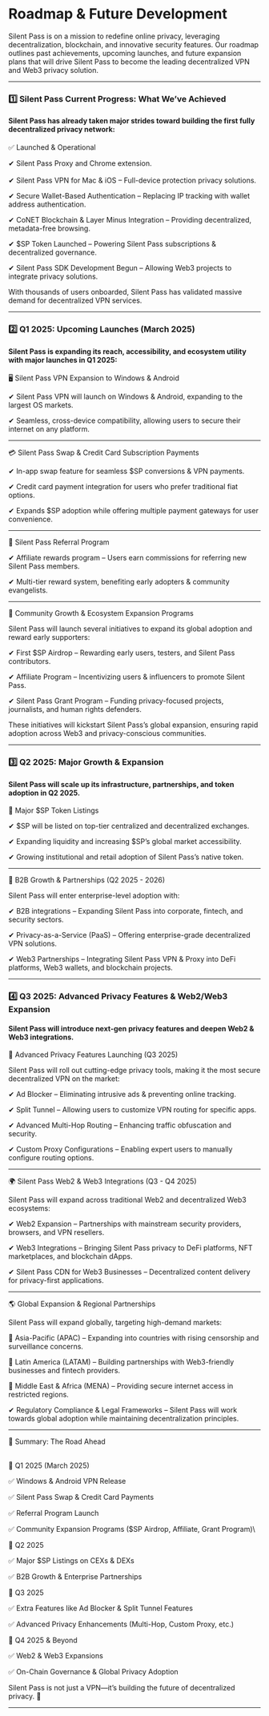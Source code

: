 # Roadmap & Future Development

Silent Pass is on a mission to redefine online privacy, leveraging decentralization, blockchain, and innovative security features. Our roadmap outlines past achievements, upcoming launches, and future expansion plans that will drive Silent Pass to become the leading decentralized VPN and Web3 privacy solution.

***

### 1️⃣ Silent Pass Current Progress: What We’ve Achieved

#### Silent Pass has already taken major strides toward building the first fully decentralized privacy network:

✅ Launched & Operational

✔ Silent Pass Proxy  and Chrome extension.\
\
✔ Silent Pass VPN for Mac & iOS – Full-device protection privacy solutions.

✔ Secure Wallet-Based Authentication – Replacing IP tracking with wallet address authentication.

✔ CoNET Blockchain & Layer Minus Integration – Providing decentralized, metadata-free browsing.

✔ $SP Token Launched – Powering Silent Pass subscriptions & decentralized governance.

✔ Silent Pass SDK Development Begun – Allowing Web3 projects to integrate privacy solutions.

With thousands of users onboarded, Silent Pass has validated massive demand for decentralized VPN services.

***

### 2️⃣ Q1 2025: Upcoming Launches (March 2025)

#### Silent Pass is expanding its reach, accessibility, and ecosystem utility with major launches in Q1 2025:

🖥 Silent Pass VPN Expansion to Windows & Android

✔ Silent Pass VPN will launch on Windows & Android, expanding to the largest OS markets.

✔ Seamless, cross-device compatibility, allowing users to secure their internet on any platform.

***

💳 Silent Pass Swap & Credit Card Subscription Payments

✔ In-app swap feature for seamless $SP conversions & VPN payments.

✔ Credit card payment integration for users who prefer traditional fiat options.

✔ Expands $SP adoption while offering multiple payment gateways for user convenience.

***

📢 Silent Pass Referral Program

✔ Affiliate rewards program – Users earn commissions for referring new Silent Pass members.

✔ Multi-tier reward system, benefiting early adopters & community evangelists.

***

🚀 Community Growth & Ecosystem Expansion Programs

Silent Pass will launch several initiatives to expand its global adoption and reward early supporters:

✔ First $SP Airdrop – Rewarding early users, testers, and Silent Pass contributors.

✔ Affiliate Program – Incentivizing users & influencers to promote Silent Pass.

✔ Silent Pass Grant Program – Funding privacy-focused projects, journalists, and human rights defenders.

These initiatives will kickstart Silent Pass’s global expansion, ensuring rapid adoption across Web3 and privacy-conscious communities.

***

### 3️⃣ Q2 2025: Major Growth & Expansion

#### Silent Pass will scale up its infrastructure, partnerships, and token adoption in Q2 2025.

🚀 Major $SP Token Listings

✔ $SP will be listed on top-tier centralized and decentralized exchanges.

✔ Expanding liquidity and increasing $SP’s global market accessibility.

✔ Growing institutional and retail adoption of Silent Pass’s native token.

***

💼 B2B Growth & Partnerships (Q2 2025 - 2026)

Silent Pass will enter enterprise-level adoption with:

✔ B2B integrations – Expanding Silent Pass into corporate, fintech, and security sectors.

✔ Privacy-as-a-Service (PaaS) – Offering enterprise-grade decentralized VPN solutions.

✔ Web3 Partnerships – Integrating Silent Pass VPN & Proxy into DeFi platforms, Web3 wallets, and blockchain projects.

***

### 4️⃣ Q3 2025: Advanced Privacy Features & Web2/Web3 Expansion

#### Silent Pass will introduce next-gen privacy features and deepen Web2 & Web3 integrations.

🛑 Advanced Privacy Features Launching (Q3 2025)

Silent Pass will roll out cutting-edge privacy tools, making it the most secure decentralized VPN on the market:

✔ Ad Blocker – Eliminating intrusive ads & preventing online tracking.

✔ Split Tunnel – Allowing users to customize VPN routing for specific apps.

✔ Advanced Multi-Hop Routing – Enhancing traffic obfuscation and security.

✔ Custom Proxy Configurations – Enabling expert users to manually configure routing options.

***

🌍 Silent Pass Web2 & Web3 Integrations (Q3 - Q4 2025)

Silent Pass will expand across traditional Web2 and decentralized Web3 ecosystems:

✔ Web2 Expansion – Partnerships with mainstream security providers, browsers, and VPN resellers.

✔ Web3 Integrations – Bringing Silent Pass privacy to DeFi platforms, NFT marketplaces, and blockchain dApps.

✔ Silent Pass CDN for Web3 Businesses – Decentralized content delivery for privacy-first applications.



***

🌎 Global Expansion & Regional Partnerships

Silent Pass will expand globally, targeting high-demand markets:

📌 Asia-Pacific (APAC) – Expanding into countries with rising censorship and surveillance concerns.

📌 Latin America (LATAM) – Building partnerships with Web3-friendly businesses and fintech providers.

📌 Middle East & Africa (MENA) – Providing secure internet access in restricted regions.

✔ Regulatory Compliance & Legal Frameworks – Silent Pass will work towards global adoption while maintaining decentralization principles.

***

🔹 Summary: The Road Ahead

\
🚀 Q1 2025 (March 2025)

✅ Windows & Android VPN Release

✅ Silent Pass Swap & Credit Card Payments

✅ Referral Program Launch

✅ Community Expansion Programs ($SP Airdrop, Affiliate, Grant Program)\


🚀 Q2 2025

✅ Major $SP Listings on CEXs & DEXs

✅ B2B Growth & Enterprise Partnerships



🚀 Q3 2025

✅ Extra Features like Ad Blocker & Split Tunnel Features

✅ Advanced Privacy Enhancements (Multi-Hop, Custom Proxy, etc.)



🚀 Q4 2025 & Beyond

✅ Web2 & Web3 Expansions

✅ On-Chain Governance & Global Privacy Adoption



Silent Pass is not just a VPN—it’s building the future of decentralized privacy. 🚀

***
